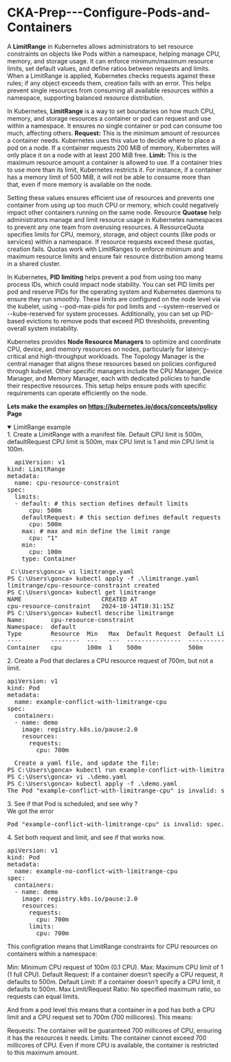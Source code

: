 # CKA-Prep---Configure-Pods-and-Containers

A <b>LimitRange</b> in Kubernetes allows administrators to set resource constraints on objects like Pods within a namespace, helping manage CPU, memory, and storage usage. It can enforce minimum/maximum resource limits, set default values, and define ratios between requests and limits. When a LimitRange is applied, Kubernetes checks requests against these rules; if any object exceeds them, creation fails with an error. This helps prevent single resources from consuming all available resources within a namespace, supporting balanced resource distribution.

In Kubernetes, <b>LimitRange</b> is a way to set boundaries on how much CPU, memory, and storage resources a container or pod can request and use within a namespace. It ensures no single container or pod can consume too much, affecting others.
 <b>Request:</b> This is the minimum amount of resources a container needs. Kubernetes uses this value to decide where to place a pod on a node. If a container requests 200 MiB of memory, Kubernetes will only place it on a node with at least 200 MiB free.
 <b>Limit:</b> This is the maximum resource amount a container is allowed to use. If a container tries to use more than its limit, Kubernetes restricts it. For instance, if a container has a memory limit of 500 MiB, it will not be able to consume more than that, even if more memory is available on the node.

Setting these values ensures efficient use of resources and prevents one container from using up too much CPU or memory, which could negatively impact other containers running on the same node.
Resource  <b>Quotase</b> help administrators manage and limit resource usage in Kubernetes namespaces to prevent any one team from overusing resources. A ResourceQuota specifies limits for CPU, memory, storage, and object counts (like pods or services) within a namespace. If resource requests exceed these quotas, creation fails. Quotas work with LimitRanges to enforce minimum and maximum resource limits and ensure fair resource distribution among teams in a shared cluster.

In Kubernetes, <b>PID limiting</b> helps prevent a pod from using too many process IDs, which could impact node stability. You can set PID limits per pod and reserve PIDs for the operating system and Kubernetes daemons to ensure they run smoothly. These limits are configured on the node level via the kubelet, using --pod-max-pids for pod limits and --system-reserved or --kube-reserved for system processes. Additionally, you can set up PID-based evictions to remove pods that exceed PID thresholds, preventing overall system instability.

Kubernetes provides <b>Node Resource Managers</b> to optimize and coordinate CPU, device, and memory resources on nodes, particularly for latency-critical and high-throughput workloads. The Topology Manager is the central manager that aligns these resources based on policies configured through kubelet. Other specific managers include the CPU Manager, Device Manager, and Memory Manager, each with dedicated policies to handle their respective resources. This setup helps ensure pods with specific requirements can operate efficiently on the node.

<b> Lets make the examples on https://kubernetes.io/docs/concepts/policy Page </b>

<details open>
<summary>LimitRange example </summary>
<summary>1. Create a LimitRange with a manifest file.  Default CPU limit is 500m, defaultRequest CPU limit is 500m, max CPU limit is 1 and min CPU limit is 100m.</summary>
<pre>
  apiVersion: v1
kind: LimitRange
metadata:
  name: cpu-resource-constraint
spec:
  limits:
  - default: # this section defines default limits
      cpu: 500m
    defaultRequest: # this section defines default requests
      cpu: 500m
    max: # max and min define the limit range
      cpu: "1"
    min:
      cpu: 100m
    type: Container
</pre>
<pre>
 C:\Users\gonca> vi limitrange.yaml
PS C:\Users\gonca> kubectl apply -f .\limitrange.yaml
limitrange/cpu-resource-constraint created
PS C:\Users\gonca> kubectl get limitrange
NAME                      CREATED AT
cpu-resource-constraint   2024-10-14T10:31:15Z
PS C:\Users\gonca> kubectl describe limitrange
Name:       cpu-resource-constraint
Namespace:  default
Type        Resource  Min   Max  Default Request  Default Limit  Max Limit/Request Ratio
----        --------  ---   ---  ---------------  -------------  -----------------------
Container   cpu       100m  1    500m             500m           -</pre>
<summary>2. Create a Pod that declares a CPU resource request of 700m, but not a limit.</summary>
<pre>apiVersion: v1
kind: Pod
metadata:
  name: example-conflict-with-limitrange-cpu
spec:
  containers:
  - name: demo
    image: registry.k8s.io/pause:2.0
    resources:
      requests:
        cpu: 700m
</pre>
 <pre>
  Create a yaml file, and update the file:
PS C:\Users\gonca> kubectl run example-conflict-with-limitrange-cpu --image=registry.k8s.io/pause:2.0 --dry-run=client -o yaml > demo.yaml
PS C:\Users\gonca> vi .\demo.yaml
PS C:\Users\gonca> kubectl apply -f .\demo.yaml
The Pod "example-conflict-with-limitrange-cpu" is invalid: spec.containers[0].resources.requests: Invalid value: "700m": must be less than or equal to cpu limit of 500m
</pre>
 
<summary>3. See if that Pod is scheduled, and see why ?</summary>
We got the error
<pre>Pod "example-conflict-with-limitrange-cpu" is invalid: spec.containers[0].resources.requests: Invalid value: "700m": must be less than or equal to cpu limit</pre>
<summary>4. Set both request and limit, and see if that works now.</summary>
<pre>apiVersion: v1
kind: Pod
metadata:
  name: example-no-conflict-with-limitrange-cpu
spec:
  containers:
  - name: demo
    image: registry.k8s.io/pause:2.0
    resources:
      requests:
        cpu: 700m
      limits:
        cpu: 700m
</pre>

This configration means that LimitRange constraints for CPU resources on containers within a namespace:

Min: Minimum CPU request of 100m (0.1 CPU).
Max: Maximum CPU limit of 1 (1 full CPU).
Default Request: If a container doesn’t specify a CPU request, it defaults to 500m.
Default Limit: If a container doesn’t specify a CPU limit, it defaults to 500m.
Max Limit/Request Ratio: No specified maximum ratio, so requests can equal limits.

And from a pod level this means that  a container in a pod has both a CPU limit and a CPU request set to 700m (700 millicores). This means:

Requests: The container will be guaranteed 700 millicores of CPU, ensuring it has the resources it needs.
Limits: The container cannot exceed 700 millicores of CPU. Even if more CPU is available, the container is restricted to this maximum amount.

</details>


